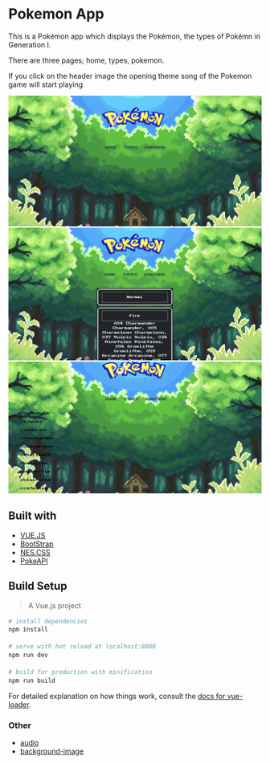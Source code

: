 # Pokemon App

This is a Pokémon app which displays the Pokémon, the types of Pokémn in Generation I.

There are three pages; home, types, pokemon.

If you click on the header image the opening theme song of the Pokemon game will start playing 


![Home page screenshot](https://github.com/meghanmullally/Pokedex/blob/master/vue-cli/public/home-screenshot.png?raw=true)
![Type page screenshot](https://github.com/meghanmullally/Pokedex/blob/master/vue-cli/public/types-screenshot.png?raw=true)
![Pokemon list page screenshot](https://github.com/meghanmullally/Pokedex/blob/master/vue-cli/public/pokemon-screenshot.png?raw=true)


## Built with 
- [VUE.JS](https://vuejs.org/)
- [BootStrap](https://getbootstrap.com/)
- [NES.CSS](https://nostalgic-css.github.io/NES.css/)
- [PokeAPI](https://pokeapi.co/)






## Build Setup
> A Vue.js project
``` bash
# install dependencies
npm install

# serve with hot reload at localhost:8080
npm run dev

# build for production with minification
npm run build
```

For detailed explanation on how things work, consult the [docs for vue-loader](http://vuejs.github.io/vue-loader).



### Other 
- [audio](https://downloads.khinsider.com/game-soundtracks/album/pokemon-gameboy-sound-collection)
- [background-image](https://wallpapercave.com/w/wp2513249)